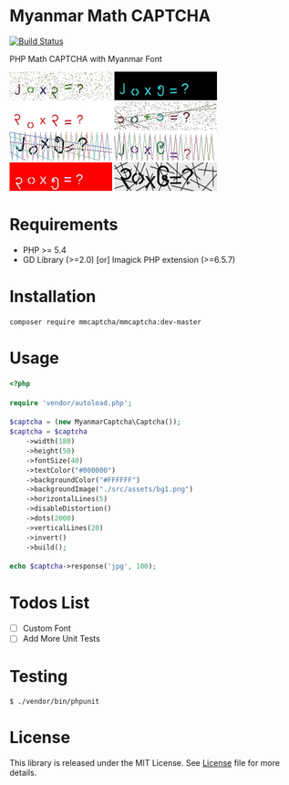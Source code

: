 # Myanmar Math CAPTCHA

[![Build Status](https://travis-ci.org/nayzawoo/mmcaptcha.svg?branch=master)](https://travis-ci.org/nayzawoo/mmcaptcha)

PHP Math CAPTCHA with Myanmar Font

![Example](examples/1.jpg)
![Example](examples/2.jpg)
![Example](examples/3.jpg)
![Example](examples/4.jpg)
![Example](examples/5.jpg)
![Example](examples/6.jpg)
![Example](examples/7.jpg)
![Example](examples/8.jpg)

# Requirements

- PHP >= 5.4
- GD Library (>=2.0) [or] Imagick PHP extension (>=6.5.7)

# Installation
	
	composer require mmcaptcha/mmcaptcha:dev-master

# Usage

```php
<?php

require 'vendor/autoload.php';

$captcha = (new MyanmarCaptcha\Captcha());
$captcha = $captcha
    ->width(180)
    ->height(50)
    ->fontSize(40)
    ->textColor("#000000")
    ->backgroundColor("#FFFFFF")
    ->backgroundImage("./src/assets/bg1.png")
    ->horizontalLines(5)
    ->disableDistortion()
    ->dots(2000)
    ->verticalLines(20)
    ->invert()
    ->build();

echo $captcha->response('jpg', 100);
```
# Todos List

- [ ] Custom Font
- [ ] Add More Unit Tests

# Testing

	$ ./vendor/bin/phpunit

# License

This library is released under the MIT License. See [License](LICENSE) file for more details.
